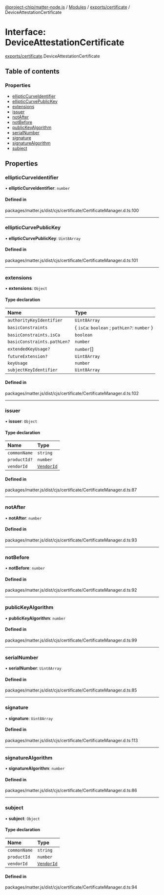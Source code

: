 [@project-chip/matter-node.js](../README.md) / [Modules](../modules.md) / [exports/certificate](../modules/exports_certificate.md) / DeviceAttestationCertificate

# Interface: DeviceAttestationCertificate

[exports/certificate](../modules/exports_certificate.md).DeviceAttestationCertificate

## Table of contents

### Properties

- [ellipticCurveIdentifier](exports_certificate.DeviceAttestationCertificate.md#ellipticcurveidentifier)
- [ellipticCurvePublicKey](exports_certificate.DeviceAttestationCertificate.md#ellipticcurvepublickey)
- [extensions](exports_certificate.DeviceAttestationCertificate.md#extensions)
- [issuer](exports_certificate.DeviceAttestationCertificate.md#issuer)
- [notAfter](exports_certificate.DeviceAttestationCertificate.md#notafter)
- [notBefore](exports_certificate.DeviceAttestationCertificate.md#notbefore)
- [publicKeyAlgorithm](exports_certificate.DeviceAttestationCertificate.md#publickeyalgorithm)
- [serialNumber](exports_certificate.DeviceAttestationCertificate.md#serialnumber)
- [signature](exports_certificate.DeviceAttestationCertificate.md#signature)
- [signatureAlgorithm](exports_certificate.DeviceAttestationCertificate.md#signaturealgorithm)
- [subject](exports_certificate.DeviceAttestationCertificate.md#subject)

## Properties

### ellipticCurveIdentifier

• **ellipticCurveIdentifier**: `number`

#### Defined in

packages/matter.js/dist/cjs/certificate/CertificateManager.d.ts:100

___

### ellipticCurvePublicKey

• **ellipticCurvePublicKey**: `Uint8Array`

#### Defined in

packages/matter.js/dist/cjs/certificate/CertificateManager.d.ts:101

___

### extensions

• **extensions**: `Object`

#### Type declaration

| Name | Type |
| :------ | :------ |
| `authorityKeyIdentifier` | `Uint8Array` |
| `basicConstraints` | { `isCa`: `boolean` ; `pathLen?`: `number`  } |
| `basicConstraints.isCa` | `boolean` |
| `basicConstraints.pathLen?` | `number` |
| `extendedKeyUsage?` | `number`[] |
| `futureExtension?` | `Uint8Array` |
| `keyUsage` | `number` |
| `subjectKeyIdentifier` | `Uint8Array` |

#### Defined in

packages/matter.js/dist/cjs/certificate/CertificateManager.d.ts:102

___

### issuer

• **issuer**: `Object`

#### Type declaration

| Name | Type |
| :------ | :------ |
| `commonName` | `string` |
| `productId?` | `number` |
| `vendorId` | [`VendorId`](../modules/exports_datatype.md#vendorid) |

#### Defined in

packages/matter.js/dist/cjs/certificate/CertificateManager.d.ts:87

___

### notAfter

• **notAfter**: `number`

#### Defined in

packages/matter.js/dist/cjs/certificate/CertificateManager.d.ts:93

___

### notBefore

• **notBefore**: `number`

#### Defined in

packages/matter.js/dist/cjs/certificate/CertificateManager.d.ts:92

___

### publicKeyAlgorithm

• **publicKeyAlgorithm**: `number`

#### Defined in

packages/matter.js/dist/cjs/certificate/CertificateManager.d.ts:99

___

### serialNumber

• **serialNumber**: `Uint8Array`

#### Defined in

packages/matter.js/dist/cjs/certificate/CertificateManager.d.ts:85

___

### signature

• **signature**: `Uint8Array`

#### Defined in

packages/matter.js/dist/cjs/certificate/CertificateManager.d.ts:113

___

### signatureAlgorithm

• **signatureAlgorithm**: `number`

#### Defined in

packages/matter.js/dist/cjs/certificate/CertificateManager.d.ts:86

___

### subject

• **subject**: `Object`

#### Type declaration

| Name | Type |
| :------ | :------ |
| `commonName` | `string` |
| `productId` | `number` |
| `vendorId` | [`VendorId`](../modules/exports_datatype.md#vendorid) |

#### Defined in

packages/matter.js/dist/cjs/certificate/CertificateManager.d.ts:94
